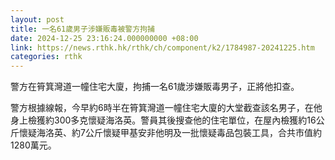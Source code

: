```yaml
---
layout: post
title: 一名61歲男子涉嫌販毒被警方拘捕
date: 2024-12-25 23:16:24.000000000 +08:00
link: https://news.rthk.hk/rthk/ch/component/k2/1784987-20241225.htm
categories: rthk
---
```


警方在筲箕灣道一幢住宅大廈，拘捕一名61歲涉嫌販毒男子，正將他扣查。

警方根據線報，今早約6時半在筲箕灣道一幢住宅大廈的大堂截查該名男子，在他身上檢獲約300多克懷疑海洛英。警員其後搜查他的住宅單位，在屋內檢獲約16公斤懷疑海洛英、約7公斤懷疑甲基安非他明及一批懷疑毒品包裝工具，合共市值約1280萬元。
